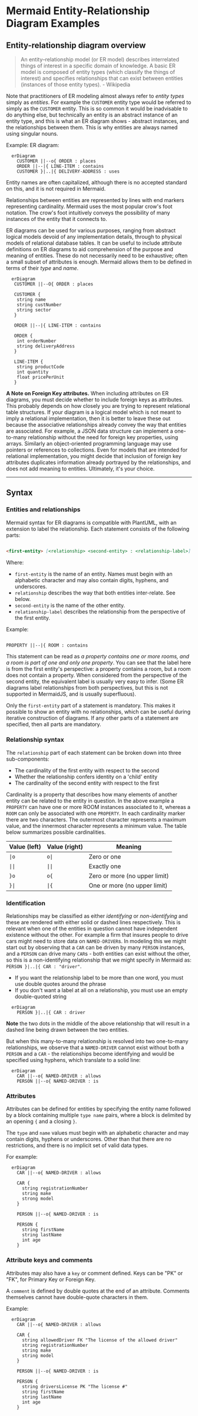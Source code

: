 # Mermaid Entity-Relationship Diagram Examples

## Entity-relationship diagram overview

> An entity–relationship model (or ER model) describes interrelated things of interest in a specific domain of knowledge. A basic ER model is composed of entity types (which classify the things of interest) and specifies relationships that can exist between entities (instances of those entity types). - Wikipedia

Note that practitioners of ER modeling almost always refer to *entity types* simply as *entities*. For example the `CUSTOMER` entity type would be referred to simply as the `CUSTOMER` entity. This is so common it would be inadvisable to do anything else, but technically an entity is an abstract instance of an entity type, and this is what an ER diagram shows - abstract instances, and the relationships between them. This is why entities are always named using singular nouns.

Example: ER diagram:

```mermaid
  erDiagram
    CUSTOMER ||--o{ ORDER : places
    ORDER ||--|{ LINE-ITEM : contains
    CUSTOMER }|..|{ DELIVERY-ADDRESS : uses
```

Entity names are often capitalized, although there is no accepted standard on this, and it is not required in Mermaid.

Relationships between entities are represented by lines with end markers representing cardinality. Mermaid uses the most popular crow's foot notation. The crow's foot intuitively conveys the possibility of many instances of the entity that it connects to.

ER diagrams can be used for various purposes, ranging from abstract logical models devoid of any implementation details, through to physical models of relational database tables. It can be useful to include attribute definitions on ER diagrams to aid comprehension of the purpose and meaning of entities. These do not necessarily need to be exhaustive; often a small subset of attributes is enough. Mermaid allows them to be defined in terms of their *type* and *name*.

```mermaid
  erDiagram
   CUSTOMER ||--O{ ORDER : places
   
   CUSTOMER {
    string name
    string custNumber
    string sector
   }

   ORDER ||--|{ LINE-ITEM : contains

   ORDER {
    int orderNumber
    string deliveryAddress
   }

   LINE-ITEM {
    string productCode
    int quantity
    float pricePerUnit
   }
```

**A Note on Foreign Key attributes.** When including attributes on ER diagrams, you must decide whether to include foreign keys as attributes. This probably depends on how closely you are trying to represent relational table structures. If your diagram is a logical model which is not meant to imply a relational implementation, then it is better to leave these out because the associative relationships already convey the way that entities are associated. For example, a JSON data structure can implement a one-to-many relationship without the need for foreign key properties, using arrays. Similarly an object-oriented programming language may use pointers or references to collections. Even for models that are intended for relational implementation, you might decide that inclusion of foreign key attributes duplicates information already portrayed by the relationships, and does not add meaning to entities. Ultimately, it's your choice.

-----

## Syntax

### Entities and relationships

Mermaid syntax for ER diagrams is compatible with PlantUML, with an extension to label the relationship. Each statement consists of the following parts:

```markdown

<first-entity> [<relationship> <second-entity> : <relationship-label>]

```

Where:

- `first-entity` is the name of an entity. Names must begin with an alphabetic character and may also contain digits, hyphens, and underscores.
- `relationship` describes the way that both entities inter-relate. See below.
- `second-entity` is the name of the other entity.
- `relationship-label` describes the relationship from the perspective of the first entity.

Example:

```markdown

PROPERTY ||--|{ ROOM : contains

```

This statement can be read as *a property contains one or more rooms, and a room is part of one and only one property*. You can see that the label here is from the first entity's perspective: a property contains a room, but a room does not contain a property. When considered from the perspective of the second entity, the equivalent label is usually very easy to infer. (Some ER diagrams label relationships from both perspectives, but this is not supported in MermaidJS, and is usually superfluous).

Only the `first-entity` part of a statement is mandatory. This makes it possible to show an entity with no relationships, which can be useful during iterative construction of diagrams. If any other parts of a statement are specified, then all parts are mandatory.

### Relationship syntax

The `relationship` part of each statement can be broken down into three sub-components:

- The cardinality of the first entity with respect to the second
- Whether the relationship confers identity on a 'child' entity
- The cardinality of the second entity with respect to the first

Cardinality is a property that describes how many elements of another entity can be related to the entity in question. In the above example a `PROPERTY` can have one or more ROOM instances associated to it, whereas a `ROOM` can only be associated with one `PROPERTY`. In each cardinality marker there are two characters. The outermost character represents a maximum value, and the innermost character represents a minimum value. The table below summarizes possible cardinalities.

| Value (left) | Value (right)     | Meaning                       |
| ------------ | ----------------- | ----------------------------- |
| `\|o`          | `o\|`           | Zero or one                   |
| `\|\|`         | `\|\|`          | Exactly one                   |
| `}o`           | `o{`            | Zero or more (no upper limit) |
| `}\|`          | `\|{`           | One or more (no upper limit)  |

### Identification

Relationships may be classified as either *identifying* or *non-identifying* and these are rendered with either solid or dashed lines respectively. This is relevant when one of the entities in question cannot have independent existence without the other. For example a firm that insures people to drive cars might need to store data on `NAMED-DRIVER`s. In modeling this we might start out by observing that a `CAR` can be driven by many `PERSON` instances, and a `PERSON` can drive many `CAR`s - both entities can exist without the other, so this is a non-identifying relationship that we might specify in Mermaid as: `PERSON }|..|{ CAR : "driver"`.

- If you want the relationship label to be more than one word, you must use double quotes around the phrase
- If you don't want a label at all on a relationship, you must use an empty double-quoted string

```mermaid
  erDiagram
    PERSON }|..|{ CAR : driver  
```

**Note** the two dots in the middle of the above relationship that will result in a dashed line being drawn between the two entities.

But when this many-to-many relationship is resolved into two one-to-many relationships, we observe that a `NAMED-DRIVER` cannot exist without both a `PERSON` and a `CAR` - the relationships become identifying and would be specified using hyphens, which translate to a solid line:

```mermaid
  erDiagram
    CAR ||--o{ NAMED-DRIVER : allows
    PERSON ||--o{ NAMED-DRIVER : is
```

### Attributes

Attributes can be defined for entities by specifying the entity name followed by a block containing multiple `type name` pairs, where a block is delimited by an opening `{` and a closing `}`.

The `type` and `name` values must begin with an alphabetic character and may contain digits, hyphens or underscores. Other than that there are no restrictions, and there is no implicit set of valid data types.

For example:

```mermaid
  erDiagram
    CAR ||--o{ NAMED-DRIVER : allows
    
    CAR {
      string registrationNumber
      string make
      strong model
    }

    PERSON ||--o{ NAMED-DRIVER : is

    PERSON {
      string firstName
      string lastName
      int age
    }
```

### Attribute keys and comments

Attributes may also have a `key` or comment defined. Keys can be "PK" or "FK", for Primary Key or Foreign Key.

A `comment` is defined by double quotes at the end of an attribute. Comments themselves cannot have double-quote characters in them.

Example:

```mermaid
  erDiagram
    CAR ||--o{ NAMED-DRIVER : allows

    CAR {
      string allowedDriver FK "The license of the allowed driver"
      string registrationNumber
      string make
      string model
    }

    PERSON ||--o{ NAMED-DRIVER : is

    PERSON {
      string driversLicense PK "The license #"
      string firstName
      string lastName
      int age
    }
```
